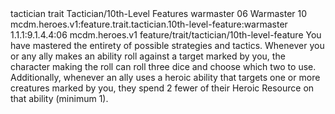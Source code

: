 <ability>
  <metadata>
    <class>tactician</class>
    <feature_type>trait</feature_type>
    <file_dpath>Tactician/10th-Level Features</file_dpath>
    <item_id>warmaster</item_id>
    <item_index>06</item_index>
    <item_name>Warmaster</item_name>
    <level>10</level>
    <scc>mcdm.heroes.v1:feature.trait.tactician.10th-level-feature:warmaster</scc>
    <scdc>1.1.1:9.1.4.4:06</scdc>
    <source>mcdm.heroes.v1</source>
    <type>feature/trait/tactician/10th-level-feature</type>
  </metadata>
  <effects>
    <effect type="mundane">You have mastered the entirety of possible strategies and tactics. Whenever you or any ally makes an ability roll against a target marked by you, the character making the roll can roll three dice and choose which two to use.
Additionally, whenever an ally uses a heroic ability that targets one or more creatures marked by you, they spend 2 fewer of their Heroic Resource on that ability (minimum 1).</effect>
  </effects>
</ability>
